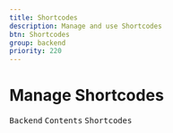 ```yaml
---
title: Shortcodes
description: Manage and use Shortcodes
btn: Shortcodes
group: backend
priority: 220
---
```


# Manage Shortcodes

<kbd>Backend</kbd> <kbd>Contents</kbd> <kbd>Shortcodes</kbd>